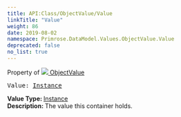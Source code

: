 ```yaml
---
title: API:Class/ObjectValue/Value
linkTitle: "Value"
weight: 86
date: 2019-08-02
namespace: Primrose.DataModel.Values.ObjectValue.Value
deprecated: false
no_list: true
---
```

Property of <a href="/docs/api-reference/Class/ObjectValue"><img src="/icons/silk/value.png"/>&nbsp;ObjectValue</a>
<pre class="method-declaration">
Value: <a class="type" href="/docs/api-reference/Class/Instance">Instance</a></pre>
<b>Value Type: </b>
<a class="type" href="/docs/api-reference/Class/Instance">Instance</a>
<br/>
<b>Description: </b>
The value this container holds.

